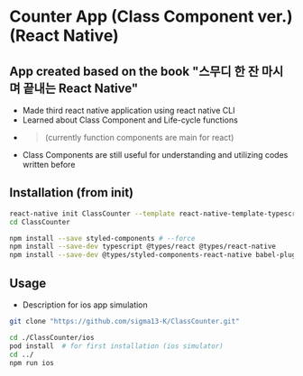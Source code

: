 # Counter App (Class Component ver.) (React Native)

## App created based on the book "스무디 한 잔 마시며 끝내는 React Native"

- Made third react native application using react native CLI
- Learned about Class Component and Life-cycle functions
- >(currently function components are main for react)
- Class Components are still useful for understanding and utilizing codes written before

## Installation (from init)
```bash
react-native init ClassCounter --template react-native-template-typescript
cd ClassCounter

npm install --save styled-components # --force
npm install --save-dev typescript @types/react @types/react-native 
npm install --save-dev @types/styled-components-react-native babel-plugin-root-import
```

## Usage
- Description for ios app simulation
```bash
git clone "https://github.com/sigma13-K/ClassCounter.git"

cd ./ClassCounter/ios
pod install  # for first installation (ios simulator)
cd ../
npm run ios
```

